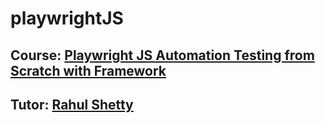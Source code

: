 # playwrightJS

## Course: [Playwright JS Automation Testing from Scratch with Framework](https://www.udemy.com/course/playwright-tutorials-automation-testing/)
## Tutor: [Rahul Shetty](https://www.udemy.com/user/rahul445/)
